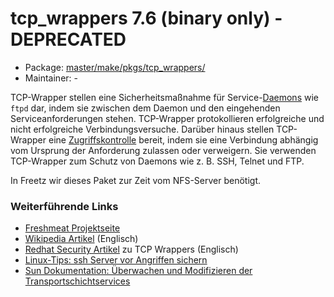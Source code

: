 # tcp_wrappers 7.6 (binary only) - DEPRECATED
  - Package: [master/make/pkgs/tcp_wrappers/](https://github.com/Freetz-NG/freetz-ng/tree/master/make/pkgs/tcp_wrappers/)
  - Maintainer: -

TCP-Wrapper stellen eine Sicherheitsmaßnahme für
Service-[Daemons](http://de.wikipedia.org/wiki/Daemon)
wie `ftpd` dar, indem sie zwischen dem Daemon und den eingehenden
Serviceanforderungen stehen. TCP-Wrapper protokollieren erfolgreiche und
nicht erfolgreiche Verbindungsversuche. Darüber hinaus stellen
TCP-Wrapper eine
[Zugriffskontrolle](http://de.wikipedia.org/wiki/Access_Control_List)
bereit, indem sie eine Verbindung abhängig vom Ursprung der Anforderung
zulassen oder verweigern. Sie verwenden TCP-Wrapper zum Schutz von
Daemons wie z. B. SSH, Telnet und FTP.

In Freetz wir dieses Paket zur Zeit vom NFS-Server benötigt.

### Weiterführende Links

-   [Freshmeat
    Projektseite](http://freshmeat.net/projects/tcp_wrappers/)
-   [Wikipedia
    Artikel](http://en.wikipedia.org/wiki/TCP_Wrapper)
    (Englisch)
-   [Redhat Security
    Artikel](http://www.faqs.org/docs/securing/chap5sec37.html)
    zu TCP Wrappers (Englisch)
-   [Linux-Tips: ssh Server vor Angriffen
    sichern](http://www.linux-tips-and-tricks.de/index.php/ssh/ssh-Server-vor-Angriffen-sichern.html)
-   [Sun Dokumentation: Überwachen und Modifizieren der
    Transportschichtservices](http://docs.sun.com/app/docs/doc/820-2980/ipconfig-111?l=de&a=view)


